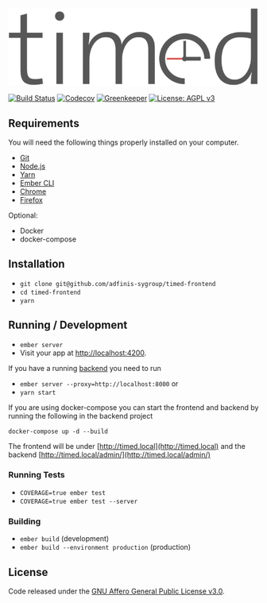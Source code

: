 ![Timed Logo](/public/assets/logo_text.png)

[![Build Status](https://travis-ci.org/adfinis-sygroup/timed-frontend.svg?branch=master)](https://travis-ci.org/adfinis-sygroup/timed-frontend)
[![Codecov](https://codecov.io/gh/adfinis-sygroup/timed-frontend/branch/master/graph/badge.svg)](https://codecov.io/gh/adfinis-sygroup/timed-frontend)
[![Greenkeeper](https://badges.greenkeeper.io/adfinis-sygroup/timed-frontend.svg)](https://greenkeeper.io/)
[![License: AGPL v3](https://img.shields.io/badge/License-AGPL%20v3-blue.svg)](https://www.gnu.org/licenses/agpl-3.0)

## Requirements

You will need the following things properly installed on your computer.

- [Git](https://git-scm.com/)
- [Node.js](https://nodejs.org/)
- [Yarn](https://yarnpkg.com/)
- [Ember CLI](https://ember-cli.com/)
- [Chrome](https://www.google.com/chrome/)
- [Firefox](https://www.mozilla.org/firefox/)

Optional:

- Docker
- docker-compose

## Installation

- `git clone git@github.com/adfinis-sygroup/timed-frontend`
- `cd timed-frontend`
- `yarn`

## Running / Development

- `ember server`
- Visit your app at [http://localhost:4200](http://localhost:4200).

If you have a running [backend](https://github.com/adfinis-sygroup/timed-backend) you need to run

- `ember server --proxy=http://localhost:8000`
  or
- `yarn start`

If you are using docker-compose you can start the frontend and backend by running the following in the backend project

```
docker-compose up -d --build
```

The frontend will be under [http://timed.local](http://timed.local) and the backend [http://timed.local/admin/](http://timed.local/admin/)

### Running Tests

- `COVERAGE=true ember test`
- `COVERAGE=true ember test --server`

### Building

- `ember build` (development)
- `ember build --environment production` (production)

## License

Code released under the [GNU Affero General Public License v3.0](LICENSE).
